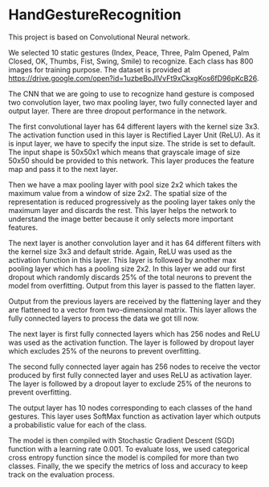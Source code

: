 # HandGestureRecognition

This project is based on Convolutional Neural network.

We selected 10 static gestures (Index, Peace, Three, Palm Opened, Palm Closed, OK, Thumbs, Fist, Swing, Smile) to recognize. Each class has 800 images for training purpose. The dataset is provided at https://drive.google.com/open?id=1uzbeBoJlVvFt9xCkxgKos6fD96pKcB26.

The CNN that we are going to use to recognize hand gesture is composed two convolution layer, two max pooling layer, two fully connected layer and output layer. There are three dropout performance in the network.

The first convolutional layer has 64 different layers with the kernel size 3x3. The activation function used in this layer is
Rectified Layer Unit (ReLU). As it is input layer, we have to specify the input size. The stride is set to default. The input shape is 50x50x1 which means that grayscale image of size 50x50 should be provided to this network. This layer produces the feature map and pass it to the next layer.

Then we have a max pooling layer with pool size 2x2 which takes the maximum value from a window of size 2x2. The spatial size of the representation is reduced progressively as the pooling layer takes only the maximum layer and discards the rest. This layer helps the network to understand the image better because it only selects more important features.

The next layer is another convolution layer and it has 64 different filters with the kernel size 3x3 and default stride. Again, ReLU was used as the activation function in this layer. This layer is followed by another max pooling layer which has a pooling size 2x2. In this layer we add our first dropout which randomly discards 25% of the total neurons to prevent the model from overfitting. Output from this layer is passed to the flatten layer.

Output from the previous layers are received by the flattening layer and they are flattened to a vector from two-dimensional matrix. This layer allows the fully connected layers to process the data we got till now.

The next layer is first fully connected layers which has 256 nodes and ReLU was used as the activation function. The layer is followed by dropout layer which excludes 25% of the neurons to prevent overfitting.

The second fully connected layer again has 256 nodes to receive the vector produced by first fully connected layer and uses ReLU as activation layer. The layer is followed by a dropout layer to exclude 25% of the neurons to prevent overfitting.

The output layer has 10 nodes corresponding to each classes of the hand gestures. This layer uses SoftMax function as activation layer which outputs a probabilistic value for each of the class.

The model is then compiled with Stochastic Gradient Descent (SGD) function with a learning rate 0.001. To evaluate loss, we used categorical cross entropy function since the model is compiled for more than two classes. Finally, the we specify the metrics of loss and accuracy to keep track on the evaluation process.

